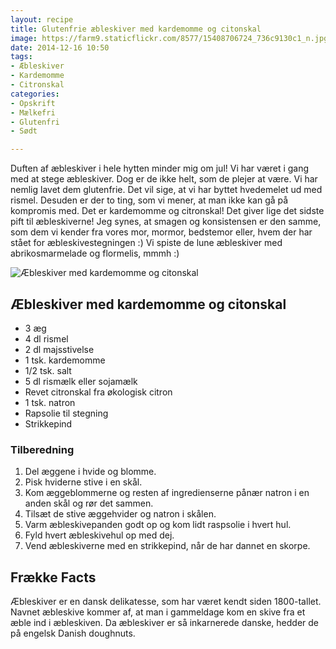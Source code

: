 ```yaml
---
layout: recipe
title: Glutenfrie æbleskiver med kardemomme og citonskal
image: https://farm9.staticflickr.com/8577/15408706724_736c9130c1_n.jpg
date: 2014-12-16 10:50
tags:
- Æbleskiver
- Kardemomme
- Citronskal
categories:
- Opskrift
- Mælkefri
- Glutenfri
- Sødt

---
```

Duften af æbleskiver i hele hytten minder mig om jul! Vi har været i gang med at stege æbleskiver. Dog er de ikke helt, som de plejer at være. Vi har nemlig lavet dem glutenfrie. Det vil sige, at vi har byttet hvedemelet ud med rismel. Desuden er der to ting, som vi mener, at man ikke kan gå på kompromis med. Det er kardemomme og citronskal! Det giver lige det sidste pift til æbleskiverne! Jeg synes, at smagen og konsistensen er den samme, som dem vi kender fra vores mor, mormor, bedstemor eller, hvem der har stået for æbleskivestegningen :)  Vi spiste de lune æbleskiver med abrikosmarmelade og flormelis, mmmh :)

![Æbleskiver med kardemomme og citonskal](https://farm9.staticflickr.com/8577/15408706724_736c9130c1_z.jpg)



## Æbleskiver med kardemomme og citonskal
- 3 æg
- 4 dl rismel
- 2 dl majsstivelse
- 1 tsk. kardemomme
- 1/2 tsk. salt
- 5 dl rismælk eller sojamælk
- Revet citronskal fra økologisk citron
- 1 tsk. natron
- Rapsolie til stegning
- Strikkepind




### Tilberedning
1. Del æggene i hvide og blomme. 
2. Pisk hviderne stive i en skål.
3. Kom æggeblommerne og resten af ingredienserne pånær natron i en anden skål og rør det sammen.
4. Tilsæt de stive æggehvider og natron i skålen.
5. Varm æbleskivepanden godt op og kom lidt raspsolie i hvert hul.
6. Fyld hvert æbleskivehul op med dej.
7. Vend æbleskiverne med en strikkepind, når de har dannet en skorpe. 



## Frække Facts
Æbleskiver er en dansk delikatesse, som har været kendt siden 1800-tallet. Navnet æbleskive kommer af, at man i gammeldage kom en skive fra et æble ind i æbleskiven. Da æbleskiver er så inkarnerede danske, hedder de på engelsk Danish doughnuts.
